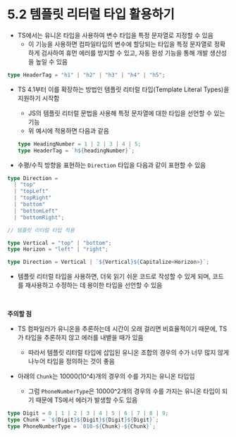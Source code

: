 # 5.2 템플릿 리터럴 타입 활용하기

- TS에서는 유니온 타입을 사용하여 변수 타입을 특정 문자열로 지정할 수 있음
  - 이 기능을 사용하면 컴파일타입의 변수에 할당되는 타입을 특정 문자열로 정확하게 검사하여 휴먼 에러를 방지할 수 있고, 자동 완성 기능을 통해 개발 생산성을 높일 수 있음

```typescript
type HeaderTag = "h1" | "h2" | "h3" | "h4" | "h5";
```

- TS 4.1부터 이를 확장하는 방법인 템플릿 리터럴 타입(Template Literal Types)을 지원하기 시작함

  - JS의 템플릿 리터럴 문법을 사용해 특정 문자열에 대한 타입을 선언할 수 있는 기능
  - 위 예시에 적용하면 다음과 같음

  ```typescript
  type HeadingNumber = 1 | 2 | 3 | 4 | 5;
  type HeaderTag = `h${headingNumber}`;
  ```

- 수평/수직 방향을 표현하는 `Direction` 타입을 다음과 같이 표현할 수 있음

```typescript
type Direction =
  | "top"
  | "topLeft"
  | "topRight"
  | "bottom"
  | "bottomLeft"
  | "bottomRight";

// 템플릿 리터럴 타입 적용

type Vertical = "top" | "bottom";
type Horizon = "left" | "right";

type Direction = Vertical | `${Vertical}${Capitalize<Horizon>}`;
```

- 템플릿 리터럴 타입을 사용하면, 더욱 읽기 쉬운 코드로 작성할 수 있게 되며, 코드를 재사용하고 수정하는 데 용이한 타입을 선언할 수 있음

<br/>

**주의할 점**

- TS 컴파일러가 유니온을 추론하는데 시간이 오래 걸리면 비효율적이기 때문에, TS가 타입을 추론하지 않고 에러를 내뱉을 때가 있음

  - 따라서 템플릿 리터럴 타입에 삽입된 유니온 조합의 경우의 수가 너무 많지 않게 나누어 타입을 정의하는 것이 좋음

- 아래의 `Chunk`는 10000(10^4)개의 경우의 수를 가지는 유니온 타입임
  - 그럼 `PhoneNumberType`은 10000^2개의 경우의 수를 가지는 유니온 타입이 되기 때문에 TS에서 에러가 발생할 수도 있음

```typescript
type Digit = 0 | 1 | 2 | 3 | 4 | 5 | 6 | 7 | 8 | 9;
type Chunk = `${Digit}${Digit}${Digit}${Digit}`;
type PhoneNumberType = `010-${Chunk}-${Chunk}`;
```
